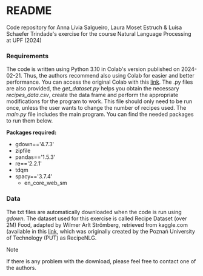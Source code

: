 # README

Code repository for Anna Lívia Salgueiro, Laura Moset Estruch & Luísa Schaefer Trindade's exercise for the course Natural Language Processing at UPF (2024)

### Requirements

The code is written using Python 3.10 in Colab's version published on 2024-02-21. Thus, the authors recommend also using Colab for easier and better performance.
You can access the original Colab with this [link](https://colab.research.google.com/drive/1Mlpy9tu9RCccgUC20B2u6Z0vEEPCrnZi?usp=sharing).
The .py files are also provided, the *get_dataset.py* helps you obtain the necessary *recipes_data.csv*, create the data frame and perform the appropriate modifications for the program to work. This file should only need to be run once, unless the user wants to change the number of recipes used. The *main.py* file includes the main program. You can find the needed packages to run them below. 

**Packages required:**
   * gdown=='4.7.3'
   * zipfile
  * pandas=='1.5.3'
   * re=='2.2.1'
   * tdqm
   * spacy=='3.7.4'
      * en_core_web_sm

### Data
The txt files are automatically downloaded when the code is run using _gdown_. The dataset used for this exercise is called Recipe Dataset (over 2M) Food, adapted by Wilmer Arlt Strömberg, retrieved from kaggle.com (available in this [link](https://www.kaggle.com/datasets/wilmerarltstrmberg/recipe-dataset-over-2m}), which was originally created by the Poznań University of Technology (PUT) as RecipeNLG.
>[!NOTE]
>If there is any problem with the download, please feel free to contact one of the authors.

